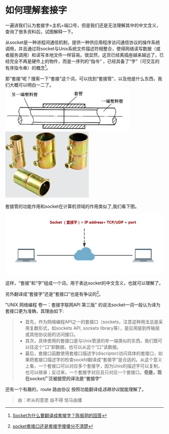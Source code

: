 # 如何理解套接字

一遍讲我们认为套接字=主机+端口号，但是我们还是无法理解其中的中文含义，查询了很多资料后，试图解释一下。

从socket是一种进程间通信机制，提供一种供应用程序访问通信协议的操作系统调用，并且通过将socket与Unix系统文件描述符相整合，使得网络读写数据（或者服务调用）和读写本地文件一样容易。很显然，这货已经离插座越来越远了，已经完全不再是硬件上的物件，而是一序列的“指令” ，已经具备了“字”（可交互的有序指令串）的概念[^1]。

那“套接”呢？搜索一下“套接”这个词，可以找到“套接管”，以及他是什么东西，我们大概可以明白一二了。
![sockets](/img/in-post/7-30-socket/sockets.jpg)
![sockets](/img/in-post/7-30-socket/socket-p.jpg)

套接管的功能作用和socket在计算机领域的作用类似了,我们看下图。

![socket](/img/in-post/7-30-socket/socket.jpg)

这样，“套接”和“字”组成一个词，用于表达socket的中文含义，也就可以理解了。

另外翻译成“套接字”还是“套接口”也是有争议的[^2]。

"UNIX 网络编程 卷一：套接字联网API 第三版" 的说法socket一词一般认为译为套接口更为准确，其理由如下:

>- 首先，作为网络编程API之一的套接口（sockets，注意这种用法总是采用复数形式，如sockets API, sockets library等），是应用层到传输层或其他协议层的访问接口。
>- 其次，具体使用的套接口是与Unix管道的牟一端类似的东西，我们既可以往这个“口”卸数据，也可以从这个“口”读数据。
>- 最后，套接口函数使用套接口描述字(discriptor)访问具体的套接口，如果把套接口描述字的检查sockfd翻译成“套接字”是合适的。从这个意义上看，一个套接口可以对应多个套接字，因为Unix的描述字可以复制，也可以继承；反过来，一个套接字对应且只对应一个套接口。**但是，现在socket广泛被接受的译法是“套接字”**

还有一个有趣的，route 路由协议 按照功能翻译成*选路协议*就能理解了。
> 由：听从的意思 由不得 信马由缰

[^1]: [Socket为什么要翻译成套接字？陈振玥的回答](https://www.zhihu.com/question/21383903/answer/64103663)

[^2]: [socket套接口还是套接字傻傻分不清楚](https://zhuanlan.zhihu.com/p/35234255)